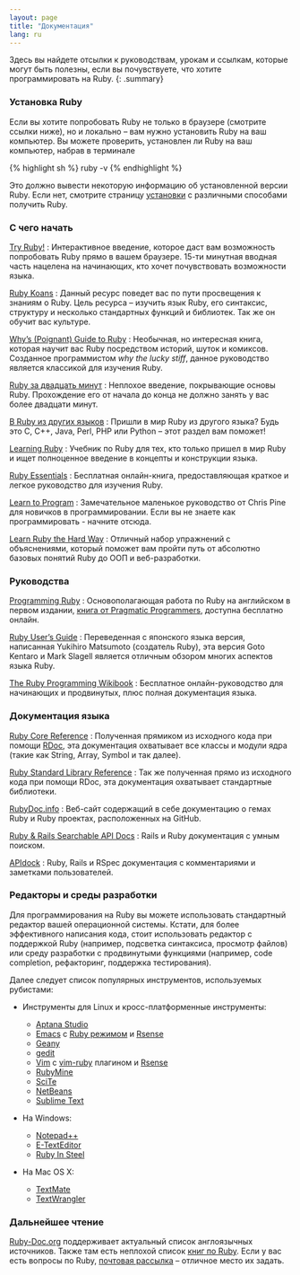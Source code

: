 ```yaml
---
layout: page
title: "Документация"
lang: ru
---
```


Здесь вы найдете отсылки к руководствам, урокам и ссылкам, которые могут
быть полезны, если вы почувствуете, что хотите программировать на Ruby.
{: .summary}

### Установка Ruby

Если вы хотите попробовать Ruby не только в браузере (смотрите ссылки ниже),
но и локально – вам нужно установить Ruby на ваш компьютер.
Вы можете проверить, установлен ли Ruby на ваш компьютер, набрав в терминале

{% highlight sh %}
ruby -v
{% endhighlight %}

Это должно вывести некоторую информацию об установленной версии Ruby.
Если нет, смотрите страницу [установки](installation/) с различными
способами получить Ruby.

### С чего начать

[Try Ruby!][1]
: Интерактивное введение, которое даст вам возможность попробовать Ruby
  прямо в вашем браузере. 15-ти минутная вводная часть нацелена на
  начинающих, кто хочет почувствовать возможности языка.

[Ruby Koans][2]
: Данный ресурс поведет вас по пути просвещения к знаниям о Ruby. Цель
  ресурса – изучить язык Ruby, его синтаксис, структуру и несколько
  стандартных функций и библиотек. Так же он обучит вас культуре.

[Why’s (Poignant) Guide to Ruby][5]
: Необычная, но интересная книга, которая научит вас Ruby посредством
  историй, шуток и комиксов. Созданное программистом *why the lucky stiff*,
  данное руководство является классикой для изучения Ruby.

[Ruby за двадцать минут](/ru/documentation/quickstart/)
: Неплохое введение, покрывающие основы Ruby. Прохождение его от начала
  до конца не должно занять у вас более двадцати минут.

[В Ruby из других языков](/ru/documentation/ruby-from-other-languages/)
: Пришли в мир Ruby из другого языка? Будь это C, C++, Java, Perl, PHP
  или Python – этот раздел вам поможет!

[Learning Ruby][6]
: Учебник по Ruby для тех, кто только пришел в мир Ruby и ищет
  полноценное введение в концепты и конструкции языка.

[Ruby Essentials][7]
: Бесплатная онлайн-книга, предоставляющая краткое и легкое руководство
  для изучения Ruby.

[Learn to Program][8]
: Замечательное маленькое руководство от Chris Pine для новичков в
  программировании. Если вы не знаете как программировать - начните
  отсюда.

[Learn Ruby the Hard Way][38]
: Отличный набор упражнений с объяснениями, который поможет вам пройти
  путь от абсолютно базовых понятий Ruby до ООП и веб-разработки.

### Руководства

[Programming Ruby][9]
: Основополагающая работа по Ruby на английском в первом издании,
  [книга от Pragmatic Programmers][10], доступна бесплатно онлайн.

[Ruby User’s Guide][11]
: Переведенная с японского языка версия, написанная Yukihiro Matsumoto
  (создатель Ruby), эта версия Goto Kentaro и Mark Slagell является
  отличным обзором многих аспектов языка Ruby.

[The Ruby Programming Wikibook][12]
: Бесплатное онлайн-руководство для начинающих и продвинутых, плюс
  полная документация языка.

### Документация языка

[Ruby Core Reference][13]
: Полученная прямиком из исходного кода при помощи [RDoc][14], эта
  документация охватывает все классы и модули ядра (такие как String,
  Array, Symbol и так далее).

[Ruby Standard Library Reference][15]
: Так же полученная прямо из исходного кода при помощи RDoc, эта
  документация охватывает стандартные библиотеки.

[RubyDoc.info][16]
: Веб-сайт содержащий в себе документацию о гемах Ruby и Ruby проектах,
  расположенных на GitHub.

[Ruby & Rails Searchable API Docs][17]
: Rails и Ruby документация с умным поиском.

[APIdock][18]
: Ruby, Rails и RSpec документация с комментариями и заметками
  пользователей.

### Редакторы и среды разработки

Для программирования на Ruby вы можете использовать стандартный
редактор вашей операционной системы. Кстати, для более эффективного
написания кода, стоит использовать редактор с поддержкой Ruby (например,
подсветка синтаксиса, просмотр файлов) или среду разработки с
продвинутыми функциями (например, code completion, рефакторинг,
поддержка тестирования).

Далее следует список популярных инструментов, используемых рубистами:

* Инструменты для Linux и кросс-платформенные инструменты:
  * [Aptana Studio][19]
  * [Emacs][20] с [Ruby режимом][21] и [Rsense][22]
  * [Geany][23]
  * [gedit][24]
  * [Vim][25] с [vim-ruby][26] плагином и [Rsense][22]
  * [RubyMine][27]
  * [SciTe][28]
  * [NetBeans][36]
  * [Sublime Text][37]

* На Windows:
  * [Notepad++][29]
  * [E-TextEditor][30]
  * [Ruby In Steel][31]

* На Mac OS X:
  * [TextMate][32]
  * [TextWrangler][33]

### Дальнейшее чтение

[Ruby-Doc.org][34] поддерживает актуальный список англоязычных источников.
Также там есть неплохой список [книг по Ruby][35]. Если у вас есть
вопросы по Ruby, [почтовая рассылка](/ru/community/mailing-lists/) – отличное место их задать.



[1]: https://ruby.github.io/TryRuby/
[2]: http://rubykoans.com/
[5]: http://mislav.uniqpath.com/poignant-guide/
[6]: http://rubylearning.com/
[7]: http://www.techotopia.com/index.php/Ruby_Essentials
[8]: http://pine.fm/LearnToProgram/
[9]: http://www.ruby-doc.org/docs/ProgrammingRuby/
[10]: http://pragmaticprogrammer.com/titles/ruby/index.html
[11]: http://www.rubyist.net/~slagell/ruby/
[12]: http://en.wikibooks.org/wiki/Ruby_programming_language
[13]: http://www.ruby-doc.org/core
[14]: https://ruby.github.io/rdoc/
[15]: http://www.ruby-doc.org/stdlib
[16]: http://www.rubydoc.info/
[17]: http://rubydocs.org/
[18]: http://apidock.com/
[19]: http://www.aptana.com/
[20]: http://www.gnu.org/software/emacs/
[21]: http://www.emacswiki.org/emacs/RubyMode
[22]: http://rsense.github.io/
[23]: http://www.geany.org/
[24]: http://projects.gnome.org/gedit/screenshots.html
[25]: http://www.vim.org/
[26]: https://github.com/vim-ruby/vim-ruby
[27]: http://www.jetbrains.com/ruby/
[28]: http://www.scintilla.org/SciTE.html
[29]: http://notepad-plus-plus.org/
[30]: http://www.e-texteditor.com/
[31]: http://www.sapphiresteel.com/
[32]: http://macromates.com/
[33]: http://www.barebones.com/products/textwrangler/
[34]: http://ruby-doc.org
[35]: http://www.ruby-doc.org/bookstore
[36]: https://netbeans.org/
[37]: http://www.sublimetext.com/
[38]: http://ruby.learncodethehardway.org/
